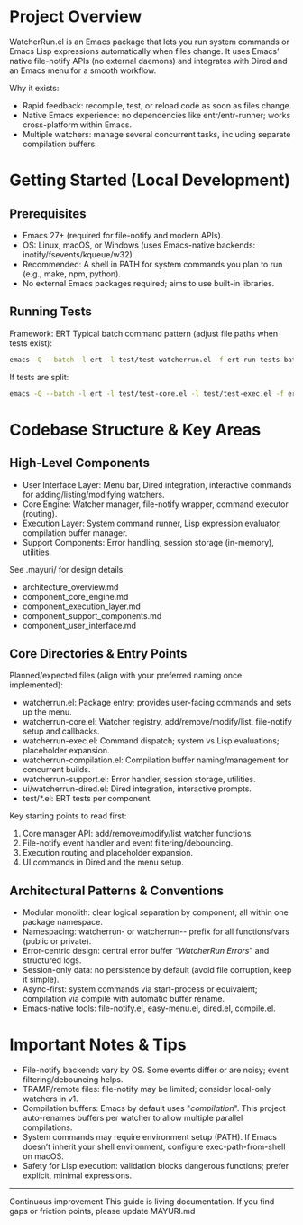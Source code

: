 # Project Overview

WatcherRun.el is an Emacs package that lets you run system commands or Emacs Lisp expressions automatically when files change. It uses Emacs’ native file-notify APIs (no external daemons) and integrates with Dired and an Emacs menu for a smooth workflow.

Why it exists:
- Rapid feedback: recompile, test, or reload code as soon as files change.
- Native Emacs experience: no dependencies like entr/entr-runner; works cross-platform within Emacs.
- Multiple watchers: manage several concurrent tasks, including separate compilation buffers.

# Getting Started (Local Development)

## Prerequisites
- Emacs 27+ (required for file-notify and modern APIs).
- OS: Linux, macOS, or Windows (uses Emacs-native backends: inotify/fsevents/kqueue/w32).
- Recommended: A shell in PATH for system commands you plan to run (e.g., make, npm, python).
- No external Emacs packages required; aims to use built-in libraries.


## Running Tests
Framework: ERT
Typical batch command pattern (adjust file paths when tests exist):
```sh
emacs -Q --batch -l ert -l test/test-watcherrun.el -f ert-run-tests-batch-and-exit
```
If tests are split:
```sh
emacs -Q --batch -l ert -l test/test-core.el -l test/test-exec.el -f ert-run-tests-batch-and-exit
```

# Codebase Structure & Key Areas

## High-Level Components
- User Interface Layer: Menu bar, Dired integration, interactive commands for adding/listing/modifying watchers.
- Core Engine: Watcher manager, file-notify wrapper, command executor (routing).
- Execution Layer: System command runner, Lisp expression evaluator, compilation buffer manager.
- Support Components: Error handling, session storage (in-memory), utilities.

See .mayuri/ for design details:
- architecture_overview.md
- component_core_engine.md
- component_execution_layer.md
- component_support_components.md
- component_user_interface.md

## Core Directories & Entry Points
Planned/expected files (align with your preferred naming once implemented):
- watcherrun.el: Package entry; provides user-facing commands and sets up the menu.
- watcherrun-core.el: Watcher registry, add/remove/modify/list, file-notify setup and callbacks.
- watcherrun-exec.el: Command dispatch; system vs Lisp evaluations; placeholder expansion.
- watcherrun-compilation.el: Compilation buffer naming/management for concurrent builds.
- watcherrun-support.el: Error handler, session storage, utilities.
- ui/watcherrun-dired.el: Dired integration, interactive prompts.
- test/*.el: ERT tests per component.

Key starting points to read first:
1) Core manager API: add/remove/modify/list watcher functions.
2) File-notify event handler and event filtering/debouncing.
3) Execution routing and placeholder expansion.
4) UI commands in Dired and the menu setup.

## Architectural Patterns & Conventions
- Modular monolith: clear logical separation by component; all within one package namespace.
- Namespacing: watcherrun- or watcherrun-- prefix for all functions/vars (public or private).
- Error-centric design: central error buffer “*WatcherRun Errors*” and structured logs.
- Session-only data: no persistence by default (avoid file corruption, keep it simple).
- Async-first: system commands via start-process or equivalent; compilation via compile with automatic buffer rename.
- Emacs-native tools: file-notify.el, easy-menu.el, dired.el, compile.el.


# Important Notes & Tips
- File-notify backends vary by OS. Some events differ or are noisy; event filtering/debouncing helps.
- TRAMP/remote files: file-notify may be limited; consider local-only watchers in v1.
- Compilation buffers: Emacs by default uses "*compilation*". This project auto-renames buffers per watcher to allow multiple parallel compilations.
- System commands may require environment setup (PATH). If Emacs doesn’t inherit your shell environment, configure exec-path-from-shell on macOS.
- Safety for Lisp execution: validation blocks dangerous functions; prefer explicit, minimal expressions.

---
Continuous improvement
This guide is living documentation. If you find gaps or friction points, please update MAYURI.md
